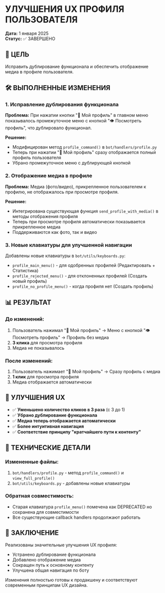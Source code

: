 # УЛУЧШЕНИЯ UX ПРОФИЛЯ ПОЛЬЗОВАТЕЛЯ

**Дата:** 1 января 2025  
**Статус:** ✅ ЗАВЕРШЕНО  

## 🎯 ЦЕЛЬ

Исправить дублирование функционала и обеспечить отображение медиа в профиле пользователя.

## 🛠 ВЫПОЛНЕННЫЕ ИЗМЕНЕНИЯ

### 1. Исправление дублирования функционала

**Проблема:** При нажатии кнопки "👤 Мой профиль" в главном меню показывалось промежуточное меню с кнопкой "👁️ Посмотреть профиль", что дублировало функционал.

**Решение:**
- Модифицирован метод `profile_command()` в `bot/handlers/profile.py`
- Теперь при нажатии "👤 Мой профиль" сразу отображается полный профиль пользователя
- Убрано промежуточное меню с дублирующей кнопкой

### 2. Отображение медиа в профиле

**Проблема:** Медиа (фото/видео), прикрепленное пользователем к профилю, не отображалось при просмотре профиля.

**Решение:**
- Интегрирована существующая функция `send_profile_with_media()` в методы отображения профиля
- Теперь при просмотре профиля автоматически показывается прикрепленное медиа
- Поддерживаются как фото, так и видео

### 3. Новые клавиатуры для улучшенной навигации

Добавлены новые клавиатуры в `bot/utils/keyboards.py`:

- `profile_main_menu()` - для одобренных профилей (Редактировать + Статистика)
- `profile_rejected_menu()` - для отклоненных профилей (Создать новый профиль)  
- `profile_no_profile_menu()` - когда профиля нет (Создать профиль)

## 📊 РЕЗУЛЬТАТ

### До изменений:
1. Пользователь нажимал "👤 Мой профиль" → Меню с кнопкой "👁️ Посмотреть профиль" → Профиль без медиа
2. **3 клика** для просмотра профиля
3. Медиа не показывалось

### После изменений:
1. Пользователь нажимает "👤 Мой профиль" → Сразу профиль с медиа
2. **1 клик** для просмотра профиля
3. Медиа отображается автоматически

## 🚀 УЛУЧШЕНИЯ UX

- ✅ **Уменьшено количество кликов в 3 раза** (с 3 до 1)
- ✅ **Убрано дублирование функционала**
- ✅ **Медиа теперь отображается автоматически**
- ✅ **Более интуитивная навигация**
- ✅ **Соответствие принципу "кратчайшего пути к контенту"**

## 🔧 ТЕХНИЧЕСКИЕ ДЕТАЛИ

### Измененные файлы:
1. `bot/handlers/profile.py` - метод `profile_command()` и `view_full_profile()`
2. `bot/utils/keyboards.py` - добавлены новые клавиатуры

### Обратная совместимость:
- Старая клавиатура `profile_menu()` помечена как DEPRECATED но сохранена для совместимости
- Все существующие callback handlers продолжают работать

## 🎉 ЗАКЛЮЧЕНИЕ

Реализованы значительные улучшения UX профиля:
- Устранено дублирование функционала
- Добавлено отображение медиа
- Сокращен путь к основному контенту
- Улучшена общая навигация по боту

Изменения полностью готовы к продакшену и соответствуют современным принципам UX дизайна.
